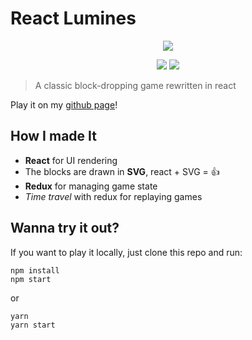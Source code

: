 # React Lumines
<p align=center>
<img src="https://i.imgur.com/8ce2GPL.gif">
</p>
<p align=center>
<a target="_blank" href="https://opensource.org/licenses/MIT" title="License: MIT"><img src="https://img.shields.io/badge/License-MIT-blue.svg"></a>
<a target="_blank" href="http://makeapullrequest.com" title="PRs Welcome"><img src="https://img.shields.io/badge/PRs-welcome-brightgreen.svg"></a>
</p>

> A classic block-dropping game rewritten in react

Play it on my [github page](https://geniusgordon.github.io/react-lumines)!

## How I made It

- **React** for UI rendering
- The blocks are drawn in **SVG**, react + SVG = 👍
- **Redux** for managing game state 
- *Time travel* with redux for replaying games

## Wanna try it out?

If you want to play it locally, just clone this repo and run:

```
npm install
npm start
```

or

```
yarn
yarn start
```
